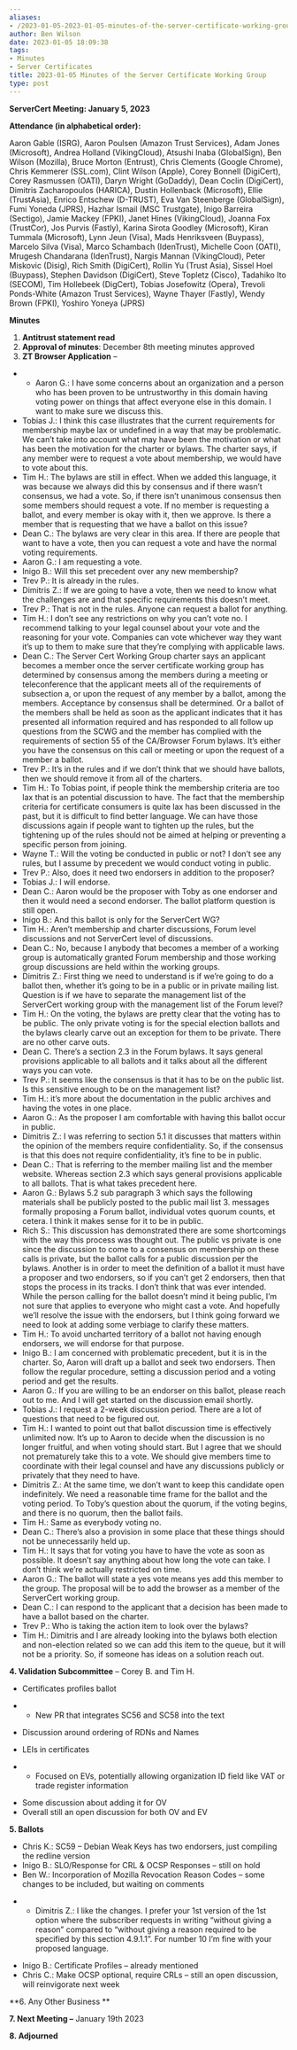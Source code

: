 ```yaml
---
aliases:
- /2023-01-05-2023-01-05-minutes-of-the-server-certificate-working-group/
author: Ben Wilson
date: 2023-01-05 18:09:38
tags:
- Minutes
- Server Certificates
title: 2023-01-05 Minutes of the Server Certificate Working Group
type: post
---
```


**ServerCert Meeting: January 5, 2023**

**Attendance (in alphabetical order):**

Aaron Gable (ISRG), Aaron Poulsen (Amazon Trust Services), Adam Jones (Microsoft), Andrea Holland (VikingCloud), Atsushi Inaba (GlobalSign), Ben Wilson (Mozilla), Bruce Morton (Entrust), Chris Clements (Google Chrome), Chris Kemmerer (SSL.com), Clint Wilson (Apple), Corey Bonnell (DigiCert), Corey Rasmussen (OATI), Daryn Wright (GoDaddy), Dean Coclin (DigiCert), Dimitris Zacharopoulos (HARICA), Dustin Hollenback (Microsoft), Ellie (TrustAsia), Enrico Entschew (D-TRUST), Eva Van Steenberge (GlobalSign), Fumi Yoneda (JPRS), Hazhar Ismail (MSC Trustgate), Inigo Barreira (Sectigo), Jamie Mackey (FPKI), Janet Hines (VikingCloud), Joanna Fox (TrustCor), Jos Purvis (Fastly), Karina Sirota Goodley (Microsoft), Kiran Tummala (Microsoft), Lynn Jeun (Visa), Mads Henriksveen (Buypass), Marcelo Silva (Visa), Marco Schambach (IdenTrust), Michelle Coon (OATI), Mrugesh Chandarana (IdenTrust), Nargis Mannan (VikingCloud), Peter Miskovic (Disig), Rich Smith (DigiCert), Rollin Yu (Trust Asia), Sissel Hoel (Buypass), Stephen Davidson (DigiCert), Steve Topletz (Cisco), Tadahiko Ito (SECOM), Tim Hollebeek (DigCert), Tobias Josefowitz (Opera), Trevoli Ponds-White (Amazon Trust Services), Wayne Thayer (Fastly), Wendy Brown (FPKI), Yoshiro Yoneya (JPRS)

**Minutes**

1. **Antitrust statement read**
1. **Approval of minutes**: December 8th meeting minutes approved
1. **ZT Browser Application** –

- - Aaron G.: I have some concerns about an organization and a person who has been proven to be untrustworthy in this domain having voting power on things that affect everyone else in this domain. I want to make sure we discuss this.
- Tobias J.: I think this case illustrates that the current requirements for membership maybe lax or undefined in a way that may be problematic. We can’t take into account what may have been the motivation or what has been the motivation for the charter or bylaws. The charter says, if any member were to request a vote about membership, we would have to vote about this.
- Tim H.: The bylaws are still in effect. When we added this language, it was because we always did this by consensus and if there wasn’t consensus, we had a vote. So, if there isn’t unanimous consensus then some members should request a vote. If no member is requesting a ballot, and every member is okay with it, then we approve. Is there a member that is requesting that we have a ballot on this issue?
- Dean C.: The bylaws are very clear in this area. If there are people that want to have a vote, then you can request a vote and have the normal voting requirements.
- Aaron G.: I am requesting a vote.
- Inigo B.: Will this set precedent over any new membership?
- Trev P.: It is already in the rules.
- Dimitris Z.: If we are going to have a vote, then we need to know what the challenges are and that specific requirements this doesn’t meet.
- Trev P.: That is not in the rules. Anyone can request a ballot for anything.
- Tim H.: I don’t see any restrictions on why you can’t vote no. I recommend talking to your legal counsel about your vote and the reasoning for your vote. Companies can vote whichever way they want it’s up to them to make sure that they’re complying with applicable laws.
- Dean C.: The Server Cert Working Group charter says an applicant becomes a member once the server certificate working group has determined by consensus among the members during a meeting or teleconference that the applicant meets all of the requirements of subsection a, or upon the request of any member by a ballot, among the members. Acceptance by consensus shall be determined. Or a ballot of the members shall be held as soon as the applicant indicates that it has presented all information required and has responded to all follow up questions from the SCWG and the member has complied with the requirements of section 55 of the CA/Browser Forum bylaws. It’s either you have the consensus on this call or meeting or upon the request of a member a ballot.
- Trev P.: It’s in the rules and if we don’t think that we should have ballots, then we should remove it from all of the charters.
- Tim H.: To Tobias point, if people think the membership criteria are too lax that is an potential discussion to have. The fact that the membership criteria for certificate consumers is quite lax has been discussed in the past, but it is difficult to find better language. We can have those discussions again if people want to tighten up the rules, but the tightening up of the rules should not be aimed at helping or preventing a specific person from joining.
- Wayne T.: Will the voting be conducted in public or not? I don’t see any rules, but I assume by precedent we would conduct voting in public.
- Trev P.: Also, does it need two endorsers in addition to the proposer?
- Tobias J.: I will endorse.
- Dean C.: Aaron would be the proposer with Toby as one endorser and then it would need a second endorser. The ballot platform question is still open.
- Inigo B.: And this ballot is only for the ServerCert WG?
- Tim H.: Aren’t membership and charter discussions, Forum level discussions and not ServerCert level of discussions.
- Dean C.: No, because I anybody that becomes a member of a working group is automatically granted Forum membership and those working group discussions are held within the working groups.
- Dimitris Z.: First thing we need to understand is if we’re going to do a ballot then, whether it’s going to be in a public or in private mailing list. Question is if we have to separate the management list of the ServerCert working group with the management list of the Forum level?
- Tim H.: On the voting, the bylaws are pretty clear that the voting has to be public. The only private voting is for the special election ballots and the bylaws clearly carve out an exception for them to be private. There are no other carve outs.
- Dean C. There’s a section 2.3 in the Forum bylaws. It says general provisions applicable to all ballots and it talks about all the different ways you can vote.
- Trev P.: It seems like the consensus is that it has to be on the public list. Is this sensitive enough to be on the management list?
- Tim H.: it’s more about the documentation in the public archives and having the votes in one place.
- Aaron G.: As the proposer I am comfortable with having this ballot occur in public.
- Dimitris Z.: I was referring to section 5.1 it discusses that matters within the opinion of the members require confidentiality. So, if the consensus is that this does not require confidentiality, it’s fine to be in public.
- Dean C.: That is referring to the member mailing list and the member website. Whereas section 2.3 which says general provisions applicable to all ballots. That is what takes precedent here.
- Aaron G.: Bylaws 5.2 sub paragraph 3 which says the following materials shall be publicly posted to the public mail list 3. messages formally proposing a Forum ballot, individual votes quorum counts, et cetera. I think it makes sense for it to be in public.
- Rich S.: This discussion has demonstrated there are some shortcomings with the way this process was thought out. The public vs private is one since the discussion to come to a consensus on membership on these calls is private, but the ballot calls for a public discussion per the bylaws. Another is in order to meet the definition of a ballot it must have a proposer and two endorsers, so if you can’t get 2 endorsers, then that stops the process in its tracks. I don’t think that was ever intended. While the person calling for the ballot doesn’t mind it being public, I’m not sure that applies to everyone who might cast a vote. And hopefully we’ll resolve the issue with the endorsers, but I think going forward we need to look at adding some verbiage to clarify these matters.
- Tim H.: To avoid uncharted territory of a ballot not having enough endorsers, we will endorse for that purpose.
- Inigo B.: I am concerned with problematic precedent, but it is in the charter. So, Aaron will draft up a ballot and seek two endorsers. Then follow the regular procedure, setting a discussion period and a voting period and get the results.
- Aaron G.: If you are willing to be an endorser on this ballot, please reach out to me. And I will get started on the discussion email shortly.
- Tobias J.: I request a 2-week discussion period. There are a lot of questions that need to be figured out.
- Tim H.: I wanted to point out that ballot discussion time is effectively unlimited now. It’s up to Aaron to decide when the discussion is no longer fruitful, and when voting should start. But I agree that we should not prematurely take this to a vote. We should give members time to coordinate with their legal counsel and have any discussions publicly or privately that they need to have.
- Dimitris Z.: At the same time, we don’t want to keep this candidate open indefinitely. We need a reasonable time frame for the ballot and the voting period. To Toby’s question about the quorum, if the voting begins, and there is no quorum, then the ballot fails.
- Tim H.: Same as everybody voting no.
- Dean C.: There’s also a provision in some place that these things should not be unnecessarily held up.
- Tim H.: It says that for voting you have to have the vote as soon as possible. It doesn’t say anything about how long the vote can take. I don’t think we’re actually restricted on time.
- Aaron G.: The ballot will state a yes vote means yes add this member to the group. The proposal will be to add the browser as a member of the ServerCert working group.
- Dean C.: I can respond to the applicant that a decision has been made to have a ballot based on the charter.
- Trev P.: Who is taking the action item to look over the bylaws?
- Tim H.: Dimitris and I are already looking into the bylaws both election and non-election related so we can add this item to the queue, but it will not be a priority. So, if someone has ideas on a solution reach out.

**4. Validation Subcommittee** – Corey B. and Tim H.

- Certificates profiles ballot

* - New PR that integrates SC56 and SC58 into the text

- Discussion around ordering of RDNs and Names

- LEIs in certificates

* - Focused on EVs, potentially allowing organization ID field like VAT or trade register information

- Some discussion about adding it for OV
- Overall still an open discussion for both OV and EV

**5. Ballots**

- Chris K.: SC59 – Debian Weak Keys has two endorsers, just compiling the redline version
- Inigo B.: SLO/Response for CRL & OCSP Responses – still on hold
- Ben W.: Incorporation of Mozilla Revocation Reason Codes – some changes to be included, but waiting on comments

* - Dimitris Z.: I like the changes. I prefer your 1st version of the 1st option where the subscriber requests in writing “without giving a reason” compared to “without giving a reason required to be specified by this section 4.9.1.1”. For number 10 I’m fine with your proposed language.

- Inigo B.: Certificate Profiles – already mentioned
- Chris C.: Make OCSP optional, require CRLs – still an open discussion, will reinvigorate next week

**6. Any Other Business
**

**7. Next Meeting –** January 19th 2023

**8. Adjourned**
